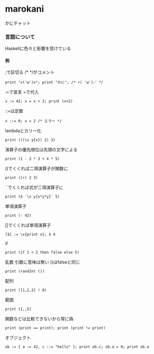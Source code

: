 marokani
========

かにチャット

### 言語について

Haskellに色々と影響を受けている

#### 例

;で区切る /* */がコメント

    print "v('ω')v"; print "かに"; /* ∠( 'ω')／ */

:=で宣言 =で代入

    x := 42; x = x + 2; print (x+2)

::=は定数

    x ::= 0; x = 2 /* エラー */

lambdaとカリー化

    print (((\x y{x}) 2) 3)

演算子の優先順位は先頭の文字による

    print (1 - 2 * 3 + 4 * 5)

()でくくれば二項演算子が関数に

    print ((+) 2 3)

``でくくれば式が二項演算子に

    print (4 `\x y{x*y*y}` 5)

単項演算子

    print (- 42)

[]でくくれば単項演算子

    [$] := \x{print x}; $ 4

if

    print (if 1 < 2 then false else 5)

乱数 引数に意味は無い ()はfalseと同じ

    print (randInt ())

配列

    print ([1,2,3] ! 0)

範囲

    print [1,,5]

関数などは比較できないから常に偽

    print (print == print); print (print != print)

オブジェクト

    ob := { a := 42, c ::= "hello" }; print ob.c; ob.a = 0; print ob.a
